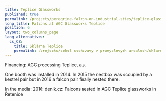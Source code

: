 ```yaml
---
title: Teplice Glassworks
published: true
permalink: /projects/peregrine-falcon-on-industrial-sites/teplice-glassworks
long_title: Falcons at AGC Glassworks Teplice
position: 6
layout: two_columns_page
lang_alternatives:
  cs_CZ:
    title: Sklárna Teplice
    permalink: /projects/sokol-stehovavy-v-prumyslovych-arealech/sklarna-teplice
---
```

Financing: AGC processing Teplice, a.s.

One booth was installed in 2014. In 2015 the nestbox was occupied by a kestrel pair but in 2016 a falcon pair finally nested there. 

In the media: 2016: denik.cz: Falcons nested in AGC Teplice glassworks in Řetenice

